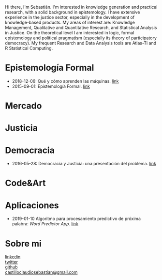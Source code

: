 Hi there, I'm Sebastián. I'm interested in knowledge generation and practical research, with a solid background in epistemology. I have extensive experience in the justice sector, especially in the development of knowledge-based products. My areas of interest are: Knowledge Management, Qualitative and Quantitative Research, and Statistical Analysis in Justice. On the theoretical level I am interested in logic, formal epistemology and political pragmatism (especially its theory of participatory democracy). My frequent Research and Data Analysis tools are Atlas-Ti and R Statistical Computing.    

# Epistemología Formal
- 2018-12-06: Qué y cómo aprenden las máquinas. [link](https://castillosebastian.github.io/epistemologia_formal/qué_y_cómo_aprenden_las_redes_neuronales.html)
- 2015-09-01: Epistemología Formal. [link](https://castillosebastian.github.io/epistemologia_formal/epistemología_formal.html)   

# Mercado

# Justicia

# Democracia
- 2016-05-28: Democracia y Justicia: una presentación del problema. [link](https://castillosebastian.github.io/democracia/Democracia_y_Justicia__una_presentacion_del_problema.html)

# Code&Art

# Aplicaciones
- 2019-01-10 Algoritmo para procesamiento predictivo de próxima palabra: *Word Predictor App*. 
[link](https://castillocs.shinyapps.io/shiny_app/)

# Sobre mi
[linkedin](https://www.linkedin.com/in/claudio-sebasti%C3%A1n-castillo-846a91110/)    
[twitter](https://twitter.com/casebastillo)   
[github](https://github.com/castillosebastian)    
castilloclaudiosebastian@gmail.com


